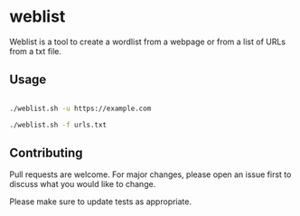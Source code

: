 # weblist

Weblist is a tool to create a wordlist from a webpage or from a list of URLs from a txt file.

## Usage

```bash

./weblist.sh -u https://example.com

./weblist.sh -f urls.txt


```

## Contributing

Pull requests are welcome. For major changes, please open an issue first
to discuss what you would like to change.

Please make sure to update tests as appropriate.
